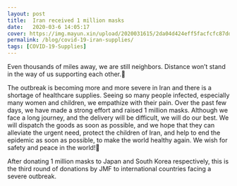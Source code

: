 ```yaml
---
layout: post
title:  Iran received 1 million masks
date:   2020-03-6 14:05:17
cover: https://img.mayun.xin/upload/2020031615/2da04d424eff5facfcfc87ddd573a3c3.JPG
permalink: /blog/covid-19-iran-supplies/
tags: [COVID-19-Supplies]
---
```


Even thousands of miles away, we are still neighbors. Distance won’t stand in the way of us supporting each other.

The outbreak is becoming more and more severe in Iran and there is a shortage of healthcare supplies. Seeing so many people infected, especially many women and children, we empathize with their pain. Over the past few days, we have made a strong effort and raised 1 million masks. Although we face a long journey, and the delivery will be difficult, we will do our best. We will dispatch the goods as soon as possible, and we hope that they can alleviate the urgent need, protect the children of Iran, and help to end the epidemic as soon as possible, to make the world healthy again. We wish for safety and peace in the world!

After donating 1 million masks to Japan and South Korea respectively, this is the third round of donations by JMF to international countries facing a severe outbreak.

